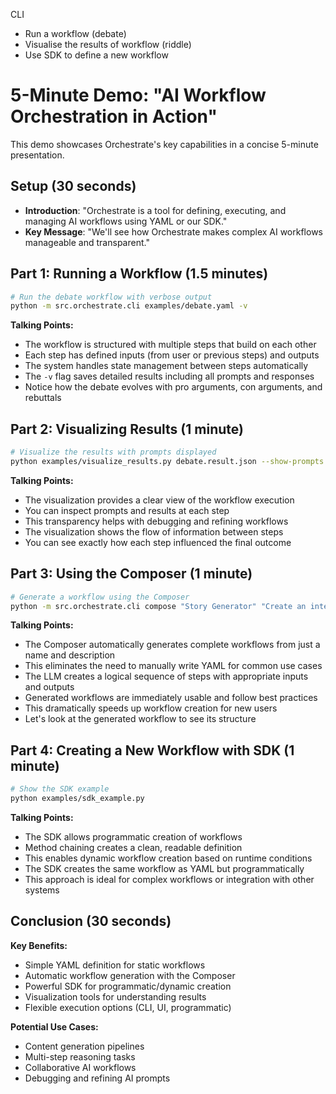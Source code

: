 CLI
- Run a workflow (debate)
- Visualise the results of workflow (riddle)
- Use SDK to define a new workflow

# 5-Minute Demo: "AI Workflow Orchestration in Action"

This demo showcases Orchestrate's key capabilities in a concise 5-minute presentation.

## Setup (30 seconds)
- **Introduction**: "Orchestrate is a tool for defining, executing, and managing AI workflows using YAML or our SDK."
- **Key Message**: "We'll see how Orchestrate makes complex AI workflows manageable and transparent."

## Part 1: Running a Workflow (1.5 minutes)
```bash
# Run the debate workflow with verbose output
python -m src.orchestrate.cli examples/debate.yaml -v
```

**Talking Points:**
- The workflow is structured with multiple steps that build on each other
- Each step has defined inputs (from user or previous steps) and outputs
- The system handles state management between steps automatically
- The `-v` flag saves detailed results including all prompts and responses
- Notice how the debate evolves with pro arguments, con arguments, and rebuttals

## Part 2: Visualizing Results (1 minute)
```bash
# Visualize the results with prompts displayed
python examples/visualize_results.py debate.result.json --show-prompts
```

**Talking Points:**
- The visualization provides a clear view of the workflow execution
- You can inspect prompts and results at each step
- This transparency helps with debugging and refining workflows
- The visualization shows the flow of information between steps
- You can see exactly how each step influenced the final outcome

## Part 3: Using the Composer (1 minute)
```bash
# Generate a workflow using the Composer
python -m src.orchestrate.cli compose "Story Generator" "Create an interactive story with character development and multiple plot branches" -o story_generator.yaml
```

**Talking Points:**
- The Composer automatically generates complete workflows from just a name and description
- This eliminates the need to manually write YAML for common use cases
- The LLM creates a logical sequence of steps with appropriate inputs and outputs
- Generated workflows are immediately usable and follow best practices
- This dramatically speeds up workflow creation for new users
- Let's look at the generated workflow to see its structure

## Part 4: Creating a New Workflow with SDK (1 minute)
```bash
# Show the SDK example
python examples/sdk_example.py
```

**Talking Points:**
- The SDK allows programmatic creation of workflows
- Method chaining creates a clean, readable definition
- This enables dynamic workflow creation based on runtime conditions
- The SDK creates the same workflow as YAML but programmatically
- This approach is ideal for complex workflows or integration with other systems

## Conclusion (30 seconds)

**Key Benefits:**
- Simple YAML definition for static workflows
- Automatic workflow generation with the Composer
- Powerful SDK for programmatic/dynamic creation
- Visualization tools for understanding results
- Flexible execution options (CLI, UI, programmatic)

**Potential Use Cases:**
- Content generation pipelines
- Multi-step reasoning tasks
- Collaborative AI workflows
- Debugging and refining AI prompts